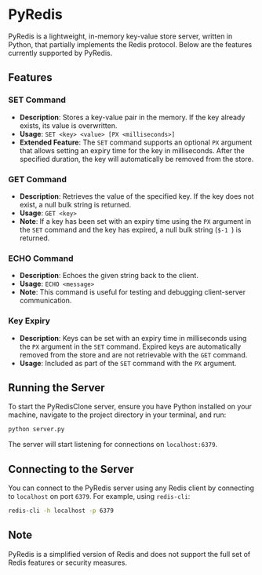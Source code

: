 # PyRedis

PyRedis is a lightweight, in-memory key-value store server, written in Python, that partially implements the Redis protocol. Below are the features currently supported by PyRedis.

## Features

### SET Command

- **Description**: Stores a key-value pair in the memory. If the key already exists, its value is overwritten.
- **Usage**: `SET <key> <value> [PX <milliseconds>]`
- **Extended Feature**: The `SET` command supports an optional `PX` argument that allows setting an expiry time for the key in milliseconds. After the specified duration, the key will automatically be removed from the store.

### GET Command

- **Description**: Retrieves the value of the specified key. If the key does not exist, a null bulk string is returned.
- **Usage**: `GET <key>`
- **Note**: If a key has been set with an expiry time using the `PX` argument in the `SET` command and the key has expired, a null bulk string (`$-1
`) is returned.

### ECHO Command

- **Description**: Echoes the given string back to the client.
- **Usage**: `ECHO <message>`
- **Note**: This command is useful for testing and debugging client-server communication.

### Key Expiry

- **Description**: Keys can be set with an expiry time in milliseconds using the `PX` argument in the `SET` command. Expired keys are automatically removed from the store and are not retrievable with the `GET` command.
- **Usage**: Included as part of the `SET` command with the `PX` argument.

## Running the Server

To start the PyRedisClone server, ensure you have Python installed on your machine, navigate to the project directory in your terminal, and run:

```bash
python server.py
```

The server will start listening for connections on `localhost:6379`.

## Connecting to the Server

You can connect to the PyRedis server using any Redis client by connecting to `localhost` on port `6379`. For example, using `redis-cli`:

```bash
redis-cli -h localhost -p 6379
```

## Note

PyRedis is a simplified version of Redis and does not support the full set of Redis features or security measures.